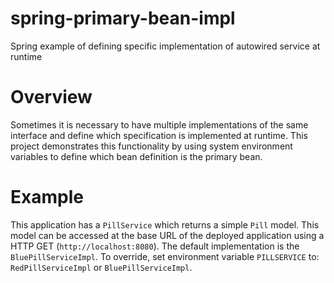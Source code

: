 # spring-primary-bean-impl
Spring example of defining specific implementation of autowired service at runtime

# Overview
Sometimes it is necessary to have multiple implementations of the same interface and define which specification is implemented at runtime.  This project demonstrates this functionality by using system environment variables to define which bean definition is the primary bean.

# Example
This application has a `PillService` which returns a simple `Pill` model.  This model can be accessed at the base URL of the deployed application using a HTTP GET (`http://localhost:8080`).  The default implementation is the `BluePillServiceImpl`.  To override, set environment variable `PILLSERVICE` to: `RedPillServiceImpl` or `BluePillServiceImpl`.